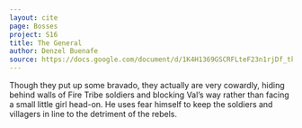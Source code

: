 ```yaml
---
layout: cite
page: Bosses
project: S16
title: The General
author: Denzel Buenafe
source: https://docs.google.com/document/d/1K4H1369GSCRFLteF23n1rjDf_tke8aqb4F7cfBas3RI/edit?usp=sharing
---
```

Though they put up some bravado, they actually are very cowardly, hiding behind walls of Fire Tribe soldiers and blocking Val’s way rather than facing a small little girl head-on. He uses fear himself to keep the soldiers and villagers in line to the detriment of the rebels.
